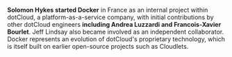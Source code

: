**Solomon Hykes started Docker** in France as an internal project within dotCloud, a platform-as-a-service company, 
with initial contributions by other dotCloud engineers **including Andrea Luzzardi and Francois-Xavier Bourlet**. 
Jeff Lindsay also became involved as an independent collaborator. Docker represents an evolution of dotCloud's 
proprietary technology, which is itself built on earlier open-source projects such as Cloudlets.
